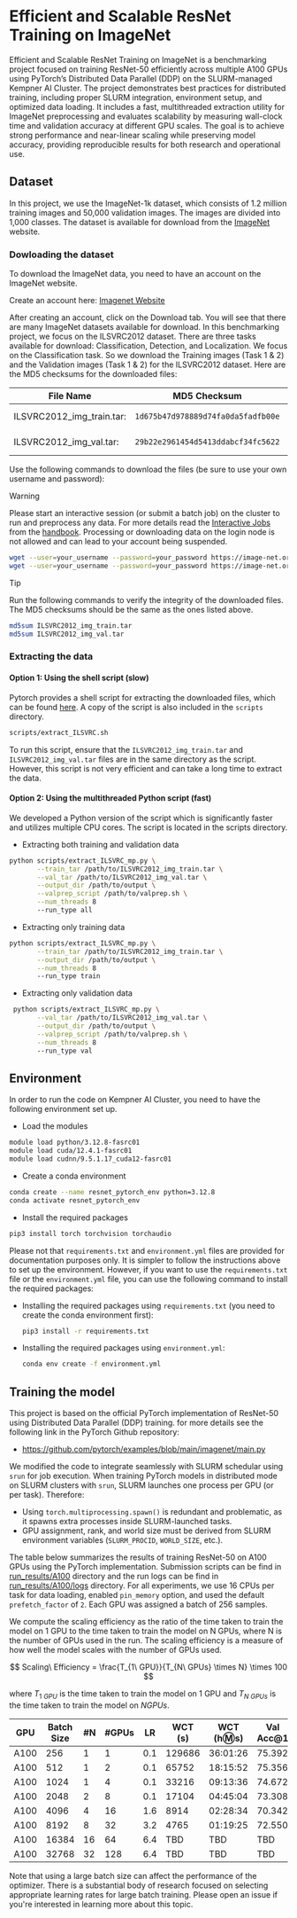 # Efficient and Scalable ResNet Training on ImageNet

Efficient and Scalable ResNet Training on ImageNet is a benchmarking project focused on training ResNet-50 efficiently across multiple A100 GPUs using PyTorch’s Distributed Data Parallel (DDP) on the SLURM-managed Kempner AI Cluster. The project demonstrates best practices for distributed training, including proper SLURM integration, environment setup, and optimized data loading. It includes a fast, multithreaded extraction utility for ImageNet preprocessing and evaluates scalability by measuring wall-clock time and validation accuracy at different GPU scales. The goal is to achieve strong performance and near-linear scaling while preserving model accuracy, providing reproducible results for both research and operational use.


## Dataset

In this project, we use the ImageNet-1k dataset, which consists of 1.2 million training images and 50,000 validation images. The images are divided into 1,000 classes. The dataset is available for download from the [ImageNet](https://image-net.org/) website.

### Dowloading the dataset

To download the ImageNet data, you need to have an account on the ImageNet website. 

Create an account here: [Imagenet Website](https://image-net.org/index.php)

After creating an account, click on the Download tab. You will see that there are many ImageNet datasets available for download. In this benchmarking project, we focus on the ILSVRC2012 dataset. There are three tasks available for download: Classification, Detection, and Localization. We focus on the Classification task. So we download the Training images (Task 1 & 2) and the Validation images (Task 1 & 2) for the ILSVRC2012 dataset. Here are the MD5 checksums for the downloaded files:

 | File Name                 |  MD5 Checksum                     | Size   |
 | ------------------------- | --------------------------------- | ------ | 
 | ILSVRC2012_img_train.tar: |`1d675b47d978889d74fa0da5fadfb00e` | 138 GB | 
 | ILSVRC2012_img_val.tar:   |`29b22e2961454d5413ddabcf34fc5622` | 6.3 GB |

Use the following commands to download the files (be sure to use your own username and password): 


> [!WARNING]
> Please start an interactive session (or submit a batch job) on the cluster to run and preprocess any data. 
> For more details read the [Interactive Jobs](https://handbook.eng.kempnerinstitute.harvard.edu/s1_high_performance_computing/kempner_cluster/accessing_gpu_by_fasrc_users.html#interactive-jobs) from the [handbook](https://handbook.eng.kempnerinstitute.harvard.edu/intro.html). 
> Processing or downloading data on the login node is not allowed and can lead to your account being suspended. 

```bash
wget --user=your_username --password=your_password https://image-net.org/data/ILSVRC/2012/ILSVRC2012_img_train.tar
wget --user=your_username --password=your_password https://image-net.org/data/ILSVRC/2012/ILSVRC2012_img_val.tar
```

> [!TIP]
> Run the following commands to verify the integrity of the downloaded files. The MD5 checksums should be the same as the ones listed above. 
>
>  ```bash
>  md5sum ILSVRC2012_img_train.tar
>  md5sum ILSVRC2012_img_val.tar
>  ```

### Extracting the data

#### Option 1: Using the shell script (slow)

Pytorch provides a shell script for extracting the downloaded files, which can be found [here](https://github.com/pytorch/examples/tree/main/imagenet). A copy of the script is also included in the `scripts` directory.

```bash
scripts/extract_ILSVRC.sh
```

To run this script, ensure that the `ILSVRC2012_img_train.tar` and `ILSVRC2012_img_val.tar` files are in the same directory as the script. However, this script is not very efficient and can take a long time to extract the data. 

#### Option 2: Using the multithreaded Python script (fast)

We developed a Python version of the script which is significantly faster and utilizes multiple CPU cores. The script is located in the scripts directory.

- Extracting both training and validation data

```bash
python scripts/extract_ILSVRC_mp.py \
       --train_tar /path/to/ILSVRC2012_img_train.tar \
       --val_tar /path/to/ILSVRC2012_img_val.tar \
       --output_dir /path/to/output \
       --valprep_script /path/to/valprep.sh \
       --num_threads 8
       --run_type all
```

- Extracting only training data

```bash
python scripts/extract_ILSVRC_mp.py \
       --train_tar /path/to/ILSVRC2012_img_train.tar \
       --output_dir /path/to/output \
       --num_threads 8
       --run_type train
```

- Extracting only validation data

```bash
 python scripts/extract_ILSVRC_mp.py \
       --val_tar /path/to/ILSVRC2012_img_val.tar \
       --output_dir /path/to/output \
       --valprep_script /path/to/valprep.sh \
       --num_threads 8
       --run_type val
```


## Environment

In order to run the code on Kempner AI Cluster, you need to have the following environment set up.

- Load the modules

```bash
module load python/3.12.8-fasrc01
module load cuda/12.4.1-fasrc01
module load cudnn/9.5.1.17_cuda12-fasrc01
```

- Create a conda environment

```bash
conda create --name resnet_pytorch_env python=3.12.8
conda activate resnet_pytorch_env
```

- Install the required packages

```bash
pip3 install torch torchvision torchaudio
```

Please not that `requirements.txt` and `environment.yml` files are provided for documentation purposes only. It is simpler to follow the instructions above to set up the environment. However, if you want to use the `requirements.txt` file or the `environment.yml` file, you can use the following command to install the required packages:

- Installing the required packages using `requirements.txt` (you need to create the conda environment first):

  ```bash
  pip3 install -r requirements.txt
  ```

- Installing the required packages using `environment.yml`:

  ```bash
  conda env create -f environment.yml
  ```

## Training the model

This project is based on the official PyTorch implementation of ResNet-50 using Distributed Data Parallel (DDP) training. for more details see the following link in the PyTorch Github repository:

- https://github.com/pytorch/examples/blob/main/imagenet/main.py

We modified the code to integrate seamlessly with SLURM schedular using `srun` for job execution. When training PyTorch models in distributed mode on SLURM clusters with `srun`, SLURM launches one process per GPU (or per task). Therefore:

- Using `torch.multiprocessing.spawn()` is redundant and problematic, as it spawns extra processes inside SLURM-launched tasks.
- GPU assignment, rank, and world size must be derived from SLURM environment variables (`SLURM_PROCID`, `WORLD_SIZE`, etc.).

The table below summarizes the results of training ResNet-50 on A100 GPUs using the PyTorch implementation. Submission scripts can be find in [run_results/A100](run_results/A100) directory and the run logs can be find in [run_results/A100/logs](run_results/A100/logs) directory. For all experiments, we use 16 CPUs per task for data loading, enabled `pin_memory` option, and used the default `prefetch_factor` of `2`. Each GPU was assigned a batch of 256 samples. 

We compute the scaling efficiency as the ratio of the time taken to train the model on 1 GPU to the time taken to train the model on N GPUs, where N is the number of GPUs used in the run. The scaling efficiency is a measure of how well the model scales with the number of GPUs used.

$$
Scaling\ Efficiency = \frac{T_{1\ GPU}}{T_{N\ GPUs} \times N} \times 100
$$

where $T_{1\ GPU}$ is the time taken to train the model on 1 GPU and $T_{N\ GPUs}$ is the time taken to train the model on $N GPUs$.

| GPU | Batch Size | #N  | #GPUs | LR  | WCT (s) | WCT (h:m:s) | Val Acc@1 | Val Acc@5 | Scaling Efficiency |
| --- | ---------- | --- | ----- | --- | ------- | ----------- | --------- | --------- | ------------------ |
| A100 | 256       | 1   | 1     | 0.1 | 129686  | 36:01:26    | 75.392    | 92.470    |       100%         |
| A100 | 512       | 1   | 2     | 0.1 | 65752   | 18:15:52    | 75.356    | 92.600    |       98.6%        |
| A100 | 1024      | 1   | 4     | 0.1 | 33216   | 09:13:36    | 74.672    | 92.054    |       97.6%        |
| A100 | 2048      | 2   | 8     | 0.1 | 17104   | 04:45:04    | 73.308    | 91.204    |       94.8%        |
| A100 | 4096      | 4   | 16    | 1.6 | 8914    | 02:28:34    | 70.342    | 89.346    |       90.9%        |
| A100 | 8192      | 8   | 32    | 3.2 | 4765    | 01:19:25    | 72.550    | 90.910    |       85.1%        |
| A100 | 16384     | 16  | 64    | 6.4 | TBD     | TBD         | TBD       | TBD       |       TBD          | 
| A100 | 32768     | 32  | 128   | 6.4 | TBD     | TBD         | TBD       | TBD       |       TBD          |


Note that using a large batch size can affect the performance of the optimizer. There is a substantial body of research focused on selecting appropriate learning rates for large batch training. Please open an issue if you're interested in learning more about this topic.


